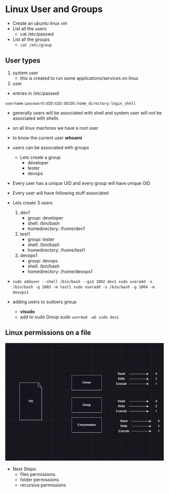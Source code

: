 # Linux User and Groups
 - Create an ubuntu linux vm
 - List all the users
   - cat /etc/passwd
 - List all the groups
   - `cat /etc/group`
   
## User types
  1) system user
       - this is created to run some applications/services on linux
  2) user
- entries in /etc/passwd

 `username:password:UID:GID:GECOS:home_directory:login_shell`

 - generally users will be associated with shell and system user will not be associated with shells
 - on all linux machines we have a root user
 - to know the current user **whoami**
 - users can be associated with groups
    - Lets create a group
        - developer
        - tester
        - devops

 - Every user has a unique UID and every group will have unique GID
 - Every user will have following stuff associated
 - Lets create 3 users
    1) dev1
       - group: developer
       - shell: /bin/bash
       - homedirectory: /home/dev1
    2) test1
       - group: tester
       - shell: /bin/bash
       - homedirectory: /home/test1
    3) devops1
       - group: devops
       - shell: /bin/bash
       - homedirectory: /home/devops1

 - `sudo adduser --shell /bin/bash --gid 1002 dev1
    sudo useradd -s /bin/bash -g 1003 -m test1
    sudo useradd -s /bin/bash -g 1004 -m devops1`

 - adding users to sudoers group
     - **visudo**
     - add to sudo Group sudo `usermod -aG sudo dev1`

## Linux permissions on a file 
   ![LinuxFilePermision](Images_all/Linux_File_Permission.jpeg)

 - Next Steps:
    - files permissions
    - folder permissions
    - recursive permissions
